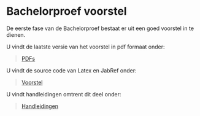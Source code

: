 # Bachelorproef voorstel

De eerste fase van de Bachelorproef bestaat er uit een goed voorstel in te dienen.

U vindt de laatste versie van het voorstel in pdf formaat onder:
> [PDFs](../PDFs/)

U vindt de source code van Latex en JabRef onder:
> [Voorstel](../voorstel/)
 
U vindt handleidingen omtrent dit deel onder:
> [Handleidingen](../handleidingen/)
